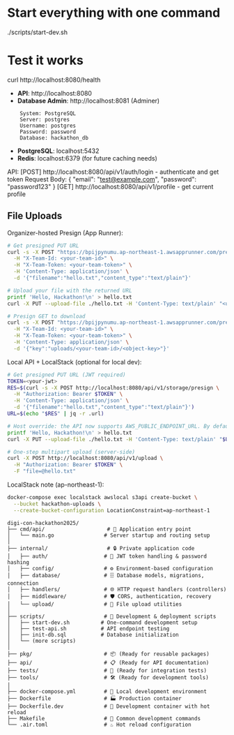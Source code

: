 # Start everything with one command
./scripts/start-dev.sh

# Test it works
curl http://localhost:8080/health

- **API**: http://localhost:8080
- **Database Admin**: http://localhost:8081 (Adminer)
```
    System: PostgreSQL
    Server: postgres
    Username: postgres
    Password: password
    Database: hackathon_db
```
- **PostgreSQL**: localhost:5432
- **Redis**: localhost:6379 (for future caching needs)

API:
[POST] http://localhost:8080/api/v1/auth/login - authenticate and get token
Request Body:
{ 
  "email": "test@example.com", 
  "password": "password123"
}
[GET] http://localhost:8080/api/v1/profile - get current profile

## File Uploads

Organizer-hosted Presign (App Runner):

```bash
# Get presigned PUT URL
curl -s -X POST "https://bpijpynumu.ap-northeast-1.awsapprunner.com/presign-upload" \
  -H "X-Team-Id: <your-team-id>" \
  -H "X-Team-Token: <your-team-token>" \
  -H 'Content-Type: application/json' \
  -d '{"filename":"hello.txt","content_type":"text/plain"}'

# Upload your file with the returned URL
printf 'Hello, Hackathon!\n' > hello.txt
curl -X PUT --upload-file ./hello.txt -H 'Content-Type: text/plain' "<url-from-step-1>"

# Presign GET to download
curl -s -X POST "https://bpijpynumu.ap-northeast-1.awsapprunner.com/presign-get" \
  -H "X-Team-Id: <your-team-id>" \
  -H "X-Team-Token: <your-team-token>" \
  -H 'Content-Type: application/json' \
  -d '{"key":"uploads/<your-team-id>/<object-key>"}'
```

Local API + LocalStack (optional for local dev):

```bash
# Get presigned PUT URL (JWT required)
TOKEN=<your-jwt>
RES=$(curl -s -X POST http://localhost:8080/api/v1/storage/presign \
  -H "Authorization: Bearer $TOKEN" \
  -H 'Content-Type: application/json' \
  -d '{"filename":"hello.txt","content_type":"text/plain"}')
URL=$(echo "$RES" | jq -r .url)

# Host override: the API now supports AWS_PUBLIC_ENDPOINT_URL. By default, it uses http://localhost:4566 for presigned URLs so you can upload from your host without edits.
printf 'Hello, Hackathon!\n' > hello.txt
curl -X PUT --upload-file ./hello.txt -H 'Content-Type: text/plain' "$URL"

# One-step multipart upload (server-side)
curl -X POST http://localhost:8080/api/v1/upload \
  -H "Authorization: Bearer $TOKEN" \
  -F "file=@hello.txt"
```

LocalStack note (ap-northeast-1):

```bash
docker-compose exec localstack awslocal s3api create-bucket \
  --bucket hackathon-uploads \
  --create-bucket-configuration LocationConstraint=ap-northeast-1
```

```
digi-con-hackathon2025/
├── cmd/api/                    # 🚀 Application entry point
│   └── main.go                # Server startup and routing setup
│
├── internal/                   # 🔒 Private application code
│   ├── auth/                  # 🔐 JWT token handling & password hashing
│   ├── config/                # ⚙️ Environment-based configuration
│   ├── database/              # 🗄️ Database models, migrations, connection
│   ├── handlers/              # 🌐 HTTP request handlers (controllers)
│   ├── middleware/            # 🛡️ CORS, authentication, recovery
│   └── upload/                # 📁 File upload utilities
│
├── scripts/                   # 🔧 Development & deployment scripts
│   ├── start-dev.sh          # One-command development setup
│   ├── test-api.sh           # API endpoint testing
│   ├── init-db.sql           # Database initialization
│   └── (more scripts)
│
├── pkg/                       # 📦 (Ready for reusable packages)
├── api/                       # 📋 (Ready for API documentation)
├── tests/                     # 🧪 (Ready for integration tests)
├── tools/                     # 🛠️ (Ready for development tools)
│
├── docker-compose.yml         # 🐳 Local development environment
├── Dockerfile                 # 🏭 Production container
├── Dockerfile.dev             # 🔄 Development container with hot reload
├── Makefile                   # 🎯 Common development commands
└── .air.toml                  # ♨️ Hot reload configuration
```
